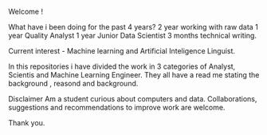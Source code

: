 Welcome !

What have i been doing for the past 4 years?
	2 year working with raw data 
	1 year Quality Analyst 
	1 year Junior Data Scientist
	3 months technical writing. 

Current interest - Machine learning and Artificial Inteligence Linguist.

In this repositories i have divided the work in 3 categories of Analyst, Scientis and Machine Learning Engineer. They all have a read me stating the background , reasond and background.

Disclaimer 
Am a student curious about computers and data. Collaborations, suggestions and recommendations to improve work are welcome. 

Thank you. 
